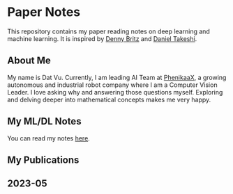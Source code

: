 # Paper Notes
This repository contains my paper reading notes on deep learning and machine learning. It is inspired by [Denny Britz](https://github.com/dennybritz/deeplearning-papernotes) and [Daniel Takeshi](https://github.com/DanielTakeshi/Paper_Notes).

## About Me
My name is Dat Vu. Currently, I am leading AI Team at [PhenikaaX](https://phenikaa-x.com), a growing autonomous and industrial robot company where I am a Computer Vision Leader. I love asking why and answering those questions myself. Exploring and delving deeper into mathematical concepts makes me very happy.

## My ML/DL Notes

You can read my notes [here](notes/start.md).

## My Publications

## 2023-05

